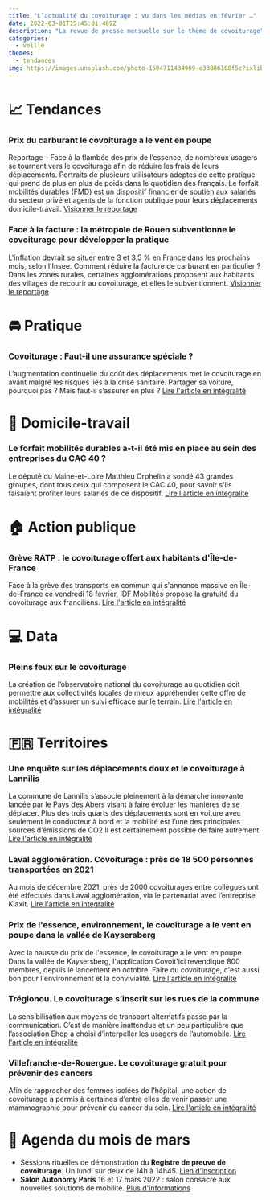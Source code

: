 ```yaml
---
title: "L’actualité du covoiturage : vu dans les médias en février …"
date: 2022-03-01T15:45:01.489Z
description: "La revue de presse mensuelle sur le thème de covoiturage"
categories:
  - veille
themes:
  - tendances
img: https://images.unsplash.com/photo-1504711434969-e33886168f5c?ixlib=rb-1.2.1&ixid=MnwxMjA3fDB8MHxwaG90by1wYWdlfHx8fGVufDB8fHx8&auto=format&fit=crop&w=870&q=80
---
```


# 📈 Tendances 
### Prix du carburant le covoiturage a le vent en poupe
Reportage – Face à la flambée des prix de l’essence, de nombreux usagers se tournent vers le covoiturage afin de réduire les frais de leurs déplacements. Portraits de plusieurs utilisateurs adeptes de cette pratique qui prend de plus en plus de poids dans le quotidien des français. 
Le forfait mobilités durables (FMD) est un dispositif financier de soutien aux salariés du secteur privé et agents de la fonction publique pour leurs déplacements domicile-travail.
[Visionner le reportage](https://www.tf1.fr/tf1/jt-20h/videos/prix-du-carburant-le-covoiturage-a-le-vent-en-poupe-79845814.html)
### Face à la facture : la métropole de Rouen subventionne le covoiturage pour développer la pratique
L'inflation devrait se situer entre 3 et 3,5 % en France dans les prochains mois, selon l'Insee. Comment réduire la facture de carburant en particulier ? Dans les zones rurales, certaines agglomérations proposent aux habitants des villages de recourir au covoiturage, et elles le subventionnent.
[Visionner le reportage](https://www.francetvinfo.fr/economie/transports/covoiturage/face-a-la-facture-la-metropole-de-rouen-subventionne-le-covoiturage-pour-developper-la-pratique_4950414.html)

# 🚘 Pratique
###  Covoiturage : Faut-il une assurance spéciale ?
L’augmentation continuelle du coût des déplacements met le covoiturage en avant malgré les risques liés à la crise sanitaire. Partager sa voiture, pourquoi pas ? Mais faut-il s’assurer en plus ?
[Lire l'article en intégralité](https://www.leprogres.fr/magazine-automobile/2022/02/09/covoiturage-faut-il-une-assurance-speciale)

# 💼 Domicile-travail 
### Le forfait mobilités durables a-t-il été mis en place au sein des entreprises du CAC 40 ?
Le député du Maine-et-Loire Matthieu Orphelin a sondé 43 grandes groupes, dont tous ceux qui composent le CAC 40, pour savoir s'ils faisaient profiter leurs salariés de ce dispositif.
[Lire l'article en intégralité](https://www.20minutes.fr/planete/3229895-20220208-transports-forfait-mobilites-durables-mis-place-sein-entreprises-cac-40?utm_campaign=Le%20Concentré%20Vélo%20ˏˋ🍋🚲ˎˊ%20%E2%80%8F&utm_medium=email&utm_source=Revue%20newsletter)

# 🏠 Action publique
### Grève RATP : le covoiturage offert aux habitants d'Île-de-France
Face à la grève des transports en commun qui s'annonce massive en Île-de-France ce vendredi 18 février, IDF Mobilités propose la gratuité du covoiturage aux franciliens.
[Lire l'article en intégralité](https://actu.fr/societe/greve-ratp-le-covoiturage-offert-aux-habitants-d-ile-de-france_48778345.html)

# 💻 Data
### Pleins feux sur le covoiturage
La création de l’observatoire national du covoiturage au quotidien doit permettre aux collectivités locales de mieux appréhender cette offre de mobilités et d’assurer un suivi efficace sur le terrain.
[Lire l'article en intégralité](https://www.lagazettedescommunes.com/788779/pleins-feux-sur-le-covoiturage/)

# 🇫🇷 Territoires 
### Une enquête sur les déplacements doux et le covoiturage à Lannilis
La commune de Lannilis s’associe pleinement à la démarche innovante lancée par le Pays des Abers visant à faire évoluer les manières de se déplacer. Plus des trois quarts des déplacements sont en voiture avec seulement le conducteur à bord et la mobilité est l’une des principales sources d’émissions de CO2 Il est certainement possible de faire autrement.
[Lire l'article en intégralité](https://www.letelegramme.fr/finistere/lannilis/une-enquete-sur-les-deplacements-doux-et-le-covoiturage-a-lannilis-21-02-2022-12925947.php)
### Laval agglomération. Covoiturage : près de 18 500 personnes transportées en 2021
Au mois de décembre 2021, près de 2000 covoiturages entre collègues ont été effectués dans Laval agglomération, via le partenariat avec l’entreprise Klaxit.
[Lire l'article en intégralité](https://www.ouest-france.fr/pays-de-la-loire/laval-53000/laval-agglomeration-covoiturage-pres-de-18-500-personnes-transportees-en-2021-8c810dea-82b6-11ec-9ba3-2e77758d00f9)
### Prix de l'essence, environnement, le covoiturage a le vent en poupe dans la vallée de Kaysersberg
Avec la hausse du prix de l'essence, le covoiturage a le vent en poupe. Dans la vallée de Kaysersberg, l'application Covoit'ici revendique 800 membres, depuis le lancement en octobre. Faire du covoiturage, c'est aussi bon pour l'environnement et la convivialité.
[Lire l'article en intégralité](https://www.francebleu.fr/infos/societe/prix-de-l-essence-environnement-le-covoiturage-a-le-vent-en-poupe-dans-la-vallee-de-kaysersberg-1644342792)
### Tréglonou. Le covoiturage s’inscrit sur les rues de la commune
La sensibilisation aux moyens de transport alternatifs passe par la communication. C’est de manière inattendue et un peu particulière que l’association Ehop a choisi d’interpeller les usagers de l’automobile.
[Lire l'article en intégralité](https://www.ouest-france.fr/bretagne/treglonou-29870/le-covoiturage-sinscrit-sur-les-rues-de-la-commune-3851c104-18f8-4797-9db7-cb5012027b57)
### Villefranche-de-Rouergue. Le covoiturage gratuit pour prévenir des cancers
Afin de rapprocher des femmes isolées de l’hôpital, une action de covoiturage a permis à certaines d’entre elles de venir passer une mammographie pour prévenir du cancer du sein.
[Lire l'article en intégralité](https://www.ladepeche.fr/2022/02/13/le-covoiturage-gratuit-pour-prevenir-des-cancers-10107266.php)

# 📅 Agenda du mois de mars 
- Sessions rituelles de démonstration du **Registre de preuve de covoiturage**. Un lundi sur deux de 14h à 14h45. [Lien d’inscription](https://app.livestorm.co/dinum-12/demo-hedbo-du-rpc?type=detailed)
- **Salon Autonomy Paris** 16 et 17 mars 2022 : salon consacré aux nouvelles solutions de mobilité. [Plus d'informations](https://www.autonomy.paris) 






